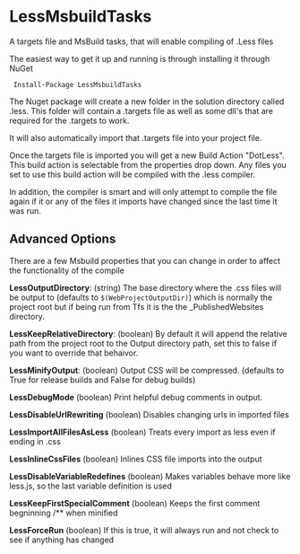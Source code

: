 LessMsbuildTasks
================

A targets file and MsBuild tasks, that will enable compiling of .Less files

The easiest way to get it up and running is through installing it through NuGet 
     
     Install-Package LessMsbuildTasks

The Nuget package will create a new folder in the solution directory called .less.  This folder will contain a .targets file as well as some dll's that are required for the .targets to work.

It will also automatically import that .targets file into your project file.

Once the targets file is imported you will get a new Build Action "DotLess". This build action is selectable from the properties drop down.  Any files you set to use this build action will be compiled with the 
.less compiler.

In addition, the compiler is smart and will only attempt to compile the file again if it or any of the files it imports have changed since the last time it was run.

Advanced Options
----------------

There are a few Msbuild properties that you can change in order to affect the functionality of the compile

**LessOutputDirectory**: (string)  The base directory where the .css files will be output to (defaults to `$(WebProjectOutputDir)`) which is normally the project root but if being run from Tfs it is the the _PublishedWebsites directory.

**LessKeepRelativeDirectory**: (boolean) By default it will append the relative path from the project root to the Output directory path, set this to false if you want to override that behaivor.

**LessMinifyOutput**: (boolean) Output CSS will be compressed.  (defaults to True for release builds and False for debug builds)

**LessDebugMode** (boolean) Print helpful debug comments in output.

**LessDisableUrlRewriting** (boolean) Disables changing urls in imported files

**LessImportAllFilesAsLess** (boolean) Treats every import as less even if ending in .css

**LessInlineCssFiles** (boolean) Inlines CSS file imports into the output

**LessDisableVariableRedefines** (boolean) Makes variables behave more like less.js, so the last variable definition is used

**LessKeepFirstSpecialComment** (boolean) Keeps the first comment begninning /** when minified

**LessForceRun** (boolean) If this is true, it will always run and not check to see if anything has changed
